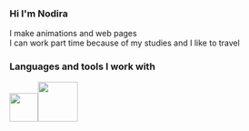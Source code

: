 ### Hi I'm Nodira 
<!-- About myself-->
I make animations and web pages<br/>
I can work part time because of my studies and I like to travel

### Languages and tools I work with
<code><img src="https://user-images.githubusercontent.com/101955512/186041348-5083f2ab-5183-4875-b63b-3522f0cd3e51.png" width="50px"><img src="https://user-images.githubusercontent.com/101955512/186041782-731c79d5-bf16-4f23-8762-71ea263623fe.png" width="70px"></code>



